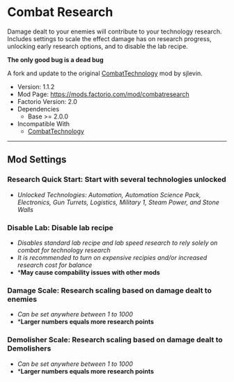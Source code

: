 # Combat Research

Damage dealt to your enemies will contribute to your technology research.  Includes settings to scale the effect damage has on research progress, unlocking early research options, and to disable the lab recipe.

**The only good bug is a dead bug**

A fork and update to the original [CombatTechnology](https://github.com/sjlevin/CombatTechnology) mod by sjlevin.

- Version: 1.1.2
- Mod Page: https://mods.factorio.com/mod/combatresearch
- Factorio Version: 2.0
- Dependencies
	- Base >= 2.0.0
- Incompatible With
	- [CombatTechnology](https://mods.factorio.com/mod/CombatTechnology)

--------------------

## Mod Settings

### Research Quick Start: Start with several technologies unlocked
 - *Unlocked Technologies: Automation, Automation Science Pack, Electronics, Gun Turrets, Logistics, Military 1, Steam Power, and Stone Walls*

### Disable Lab: Disable lab recipe
 - *Disables standard lab recipe and lab speed research to rely solely on combat for technology research*
 - *It is recommended to turn on expensive recipies and/or increased research cost for balance*
 - ***May cause compability issues with other mods**

### Damage Scale: Research scaling based on damage dealt to enemies
 - *Can be set anywhere between 1 to 1000*
 - ***Larger numbers equals more research points**
 
### Demolisher Scale: Research scaling based on damage dealt to Demolishers
 - *Can be set anywhere between 1 to 1000*
 - ***Larger numbers equals more research points**

